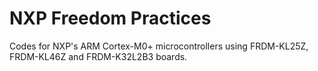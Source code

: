 # NXP Freedom Practices

Codes for NXP's ARM Cortex-M0+ microcontrollers using FRDM-KL25Z, FRDM-KL46Z and FRDM-K32L2B3 boards.
